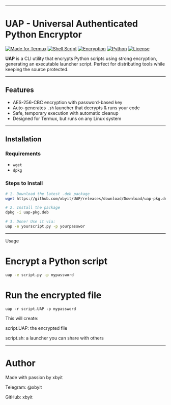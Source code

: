 
---

# UAP - Universal Authenticated Python Encryptor

[![Made for Termux](https://img.shields.io/badge/Made%20for-Termux-blue?style=flat-square&logo=termux)](https://termux.dev)
[![Shell Script](https://img.shields.io/badge/Bash-Script-green?style=flat-square&logo=gnubash)](https://www.gnu.org/software/bash/)
[![Encryption](https://img.shields.io/badge/Encryption-AES--256--CBC-critical?style=flat-square&logo=openssl)](https://www.openssl.org/)
[![Python](https://img.shields.io/badge/Runtime-Python3-yellow?style=flat-square&logo=python)](https://www.python.org)
[![License](https://img.shields.io/badge/License-MIT-lightgrey?style=flat-square)](./LICENSE)

**UAP** is a CLI utility that encrypts Python scripts using strong encryption, generating an executable launcher script. Perfect for distributing tools while keeping the source protected.

---

## Features

- AES-256-CBC encryption with password-based key
- Auto-generates `.sh` launcher that decrypts & runs your code
- Safe, temporary execution with automatic cleanup
- Designed for Termux, but runs on any Linux system

---

## Installation

### Requirements

- `wget`
- `dpkg`

### Steps to Install

```bash
# 1. Download the latest .deb package
wget https://github.com/xbyit/UAP/releases/download/Download/uap-pkg.deb

# 2. Install the package
dpkg -i uap-pkg.deb

# 3. Done! Use it via:
uap -e yourscript.py -p yourpasswor

```
---

Usage

# Encrypt a Python script
```bash
uap -e script.py -p mypassword
```
# Run the encrypted file
```
uap -r script.UAP -p mypassword
```
This will create:

script.UAP: the encrypted file

script.sh: a launcher you can share with others

---

# Author

Made with passion by xbyit

Telegram: @xbyit

GitHub: xbyit
